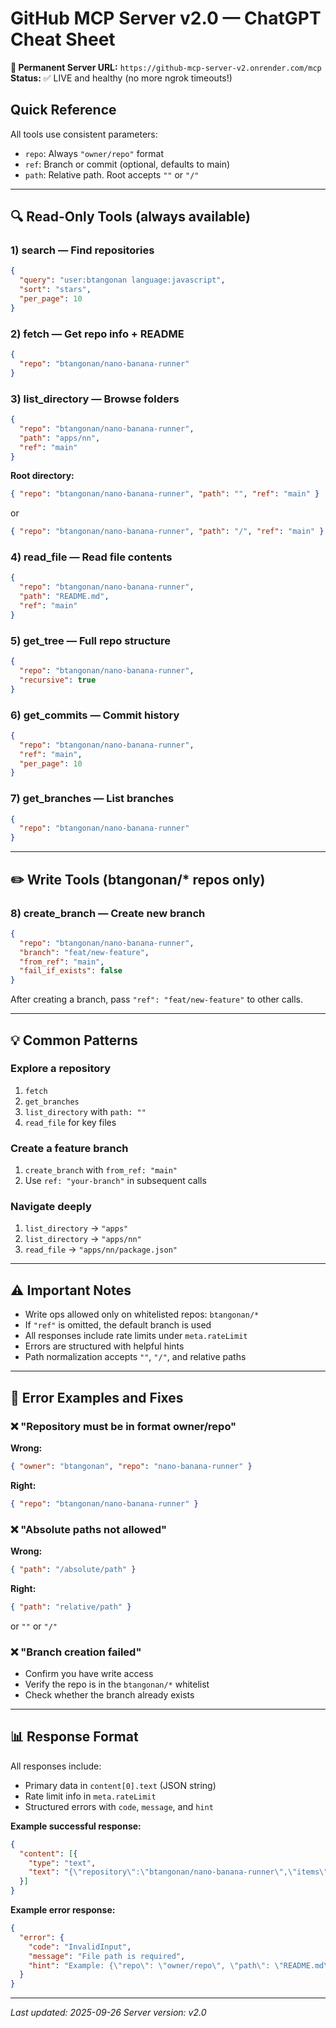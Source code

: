 # GitHub MCP Server v2.0 — ChatGPT Cheat Sheet

**🚀 Permanent Server URL:** `https://github-mcp-server-v2.onrender.com/mcp`
**Status:** ✅ LIVE and healthy (no more ngrok timeouts!)

## Quick Reference
All tools use consistent parameters:
- `repo`: Always `"owner/repo"` format
- `ref`: Branch or commit (optional, defaults to main)
- `path`: Relative path. Root accepts `""` or `"/"`

---

## 🔍 Read-Only Tools (always available)

### 1) search — Find repositories
```json
{
  "query": "user:btangonan language:javascript",
  "sort": "stars",
  "per_page": 10
}
```

### 2) fetch — Get repo info + README
```json
{
  "repo": "btangonan/nano-banana-runner"
}
```

### 3) list_directory — Browse folders
```json
{
  "repo": "btangonan/nano-banana-runner",
  "path": "apps/nn",
  "ref": "main"
}
```
**Root directory:**
```json
{ "repo": "btangonan/nano-banana-runner", "path": "", "ref": "main" }
```
or
```json
{ "repo": "btangonan/nano-banana-runner", "path": "/", "ref": "main" }
```

### 4) read_file — Read file contents
```json
{
  "repo": "btangonan/nano-banana-runner",
  "path": "README.md",
  "ref": "main"
}
```

### 5) get_tree — Full repo structure
```json
{
  "repo": "btangonan/nano-banana-runner",
  "recursive": true
}
```

### 6) get_commits — Commit history
```json
{
  "repo": "btangonan/nano-banana-runner",
  "ref": "main",
  "per_page": 10
}
```

### 7) get_branches — List branches
```json
{
  "repo": "btangonan/nano-banana-runner"
}
```

---

## ✏️ Write Tools (btangonan/* repos only)

### 8) create_branch — Create new branch
```json
{
  "repo": "btangonan/nano-banana-runner",
  "branch": "feat/new-feature",
  "from_ref": "main",
  "fail_if_exists": false
}
```

After creating a branch, pass `"ref": "feat/new-feature"` to other calls.

---

## 💡 Common Patterns

### Explore a repository
1. `fetch`
2. `get_branches`
3. `list_directory` with `path: ""`
4. `read_file` for key files

### Create a feature branch
1. `create_branch` with `from_ref: "main"`
2. Use `ref: "your-branch"` in subsequent calls

### Navigate deeply
1. `list_directory` → `"apps"`
2. `list_directory` → `"apps/nn"`
3. `read_file` → `"apps/nn/package.json"`

---

## ⚠️ Important Notes

- Write ops allowed only on whitelisted repos: `btangonan/*`
- If `"ref"` is omitted, the default branch is used
- All responses include rate limits under `meta.rateLimit`
- Errors are structured with helpful hints
- Path normalization accepts `""`, `"/"`, and relative paths

---

## 🚨 Error Examples and Fixes

### ❌ "Repository must be in format owner/repo"
**Wrong:**
```json
{ "owner": "btangonan", "repo": "nano-banana-runner" }
```

**Right:**
```json
{ "repo": "btangonan/nano-banana-runner" }
```

### ❌ "Absolute paths not allowed"
**Wrong:**
```json
{ "path": "/absolute/path" }
```

**Right:**
```json
{ "path": "relative/path" }
```
or `""` or `"/"`

### ❌ "Branch creation failed"
- Confirm you have write access
- Verify the repo is in the `btangonan/*` whitelist
- Check whether the branch already exists

---

## 📊 Response Format
All responses include:
- Primary data in `content[0].text` (JSON string)
- Rate limit info in `meta.rateLimit`
- Structured errors with `code`, `message`, and `hint`

**Example successful response:**
```json
{
  "content": [{
    "type": "text",
    "text": "{\"repository\":\"btangonan/nano-banana-runner\",\"items\":[...]}"
  }]
}
```

**Example error response:**
```json
{
  "error": {
    "code": "InvalidInput",
    "message": "File path is required",
    "hint": "Example: {\"repo\": \"owner/repo\", \"path\": \"README.md\"}"
  }
}
```

---

*Last updated: 2025-09-26*
*Server version: v2.0*